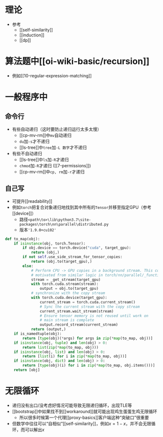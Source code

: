 # 理论
- 参考
  - [[self-similarity]]
  - [[induction]]
  - [[dp]]
# 算法题中[[oi-wiki-basic/recursion]]
- 例如[[10-regular-expression-matching]]
# 一般程序中
## 命令行
- 有些自动递归（这时要防止递归运行太多太慢）
  - [[cp-mv-rm]]中`mv`自动递归
  - `du`加`-s`才不递归
  - [[ls-tree]]中`tree`加`-L 数字`才不递归
- 有些不自动递归
  - [[ls-tree]]中`ls`加`-R`才递归
  - `chmod`加`-R`才递归 ([[7-permissions]])
  - [[cp-mv-rm]]中`cp, rm`加`-r`才递归
## 自己写
- 可提升[[readability]]
- 例如`torch`把复合对象递归地找到其中所有的`Tensor`并移至指定GPU（参考[[device]]）
  - 路径`<path\to>\lib\python3.7\site-packages\torch\nn\parallel\distributed.py`
  - 版本`'1.9.0+cu102'`
```python
def to_map(obj):
    if isinstance(obj, torch.Tensor):
        if obj.device == torch.device("cuda", target_gpu):
            return (obj,)
        if not self.use_side_stream_for_tensor_copies:
            return (obj.to(target_gpu),)
        else:
            # Perform CPU -> GPU copies in a background stream. This code is
            # motivated from similar logic in torch/nn/parallel/_functions.py
            stream = _get_stream(target_gpu)
            with torch.cuda.stream(stream):
                output = obj.to(target_gpu)
            # synchronize with the copy stream
            with torch.cuda.device(target_gpu):
                current_stream = torch.cuda.current_stream()
                # Sync the current stream with the copy stream
                current_stream.wait_stream(stream)
                # Ensure tensor memory is not reused until work on
                # main stream is complete
                output.record_stream(current_stream)
            return (output,)
    if is_namedtuple(obj):
        return [type(obj)(*args) for args in zip(*map(to_map, obj))]
    if isinstance(obj, tuple) and len(obj) > 0:
        return list(zip(*map(to_map, obj)))
    if isinstance(obj, list) and len(obj) > 0:
        return [list(i) for i in zip(*map(to_map, obj))]
    if isinstance(obj, dict) and len(obj) > 0:
        return [type(obj)(i) for i in zip(*map(to_map, obj.items()))]
    return [obj]
```
# 无限循环
- 递归没有出口/没考虑好情况可能导致无限递归循环，出现TLE等
- [[bootstrap]]中如果找不到[[workaround]]就可能出现鸡生蛋蛋生鸡无限循环
  - 所以很多时候第一个代理[[proxy-basics]]客户端这种“突破口”很重要
- 但数学中往往可以“自相似”[[self-similarity]]，例如$x = 1-x$，并不会无限循环，而可以解出$x$